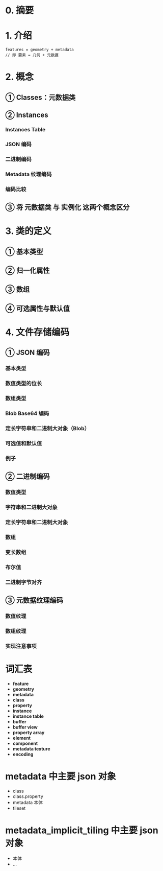 # 0. 摘要



# 1. 介绍

``` 
features = geometry + metadata
// 即 要素 = 几何 + 元数据
```



# 2. 概念

## ① Classes：元数据类





## ② Instances



### Instances Table



### JSON 编码



### 二进制编码



### Metadata 纹理编码



### 编码比较



## ③ 将 元数据类 与 实例化 这两个概念区分





# 3. 类的定义



## ① 基本类型



## ② 归一化属性



## ③ 数组



## ④ 可选属性与默认值





# 4. 文件存储编码



## ① JSON 编码



### 基本类型



### 数值类型的位长



### 数组类型



### Blob Base64 编码



### 定长字符串和二进制大对象（Blob）



### 可选值和默认值



### 例子



## ② 二进制编码



### 数值类型



### 字符串和二进制大对象



### 定长字符串和二进制大对象



### 数组



### 变长数组



### 布尔值



### 二进制字节对齐



## ③ 元数据纹理编码



### 数值纹理



### 数组纹理



### 实现注意事项



# 词汇表

- **feature**
- **geometry**
- **metadata**
- **class**
- **property**
- **instance**
- **instance table**
- **buffer**
- **buffer view**
- **property array**
- **element**
- **component**
- **metadata texture**
- **encoding**



# metadata 中主要 json 对象

- class
- class.property
- metadata 本体
- tileset



# metadata_implicit_tiling 中主要 json 对象

- 本体
- ...